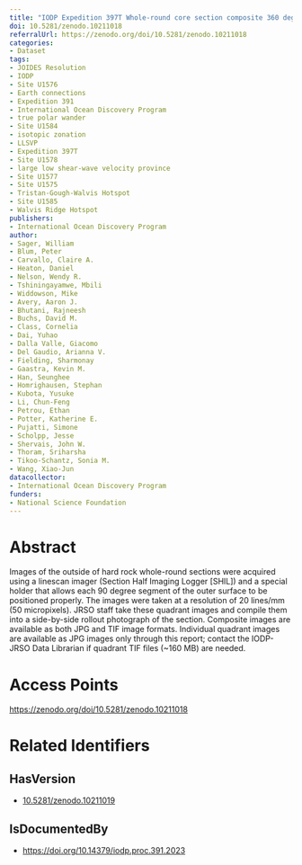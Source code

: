 ```yaml
---
title: "IODP Expedition 397T Whole-round core section composite 360 degree images"
doi: 10.5281/zenodo.10211018
referralUrl: https://zenodo.org/doi/10.5281/zenodo.10211018
categories:
- Dataset
tags:
- JOIDES Resolution
- IODP
- Site U1576
- Earth connections
- Expedition 391
- International Ocean Discovery Program
- true polar wander
- Site U1584
- isotopic zonation
- LLSVP
- Expedition 397T
- Site U1578
- large low shear-wave velocity province
- Site U1577
- Site U1575
- Tristan-Gough-Walvis Hotspot
- Site U1585
- Walvis Ridge Hotspot
publishers:
- International Ocean Discovery Program
author:
- Sager, William
- Blum, Peter
- Carvallo, Claire A.
- Heaton, Daniel
- Nelson, Wendy R.
- Tshiningayamwe, Mbili
- Widdowson, Mike
- Avery, Aaron J.
- Bhutani, Rajneesh
- Buchs, David M.
- Class, Cornelia
- Dai, Yuhao
- Dalla Valle, Giacomo
- Del Gaudio, Arianna V.
- Fielding, Sharmonay
- Gaastra, Kevin M.
- Han, Seunghee
- Homrighausen, Stephan
- Kubota, Yusuke
- Li, Chun-Feng
- Petrou, Ethan
- Potter, Katherine E.
- Pujatti, Simone
- Scholpp, Jesse
- Shervais, John W.
- Thoram, Sriharsha
- Tikoo-Schantz, Sonia M.
- Wang, Xiao-Jun
datacollector:
- International Ocean Discovery Program
funders:
- National Science Foundation
---
```


# Abstract
Images of the outside of hard rock whole-round sections were acquired using a linescan imager (Section Half Imaging Logger [SHIL]) and a special holder that allows each 90 degree segment of the outer surface to be positioned properly. The images were taken at a resolution of 20 lines/mm (50 micropixels). JRSO staff take these quadrant images and compile them into a side-by-side rollout photograph of the section. Composite images are available as both JPG and TIF image formats. Individual quadrant images are available as JPG images only through this report; contact the IODP-JRSO Data Librarian if quadrant TIF files (~160 MB) are needed.

# Access Points
https://zenodo.org/doi/10.5281/zenodo.10211018

# Related Identifiers
## HasVersion
- [10.5281/zenodo.10211019](../../10.5281/zenodo.10211019/)
## IsDocumentedBy
- https://doi.org/10.14379/iodp.proc.391.2023